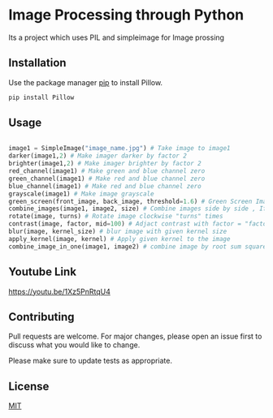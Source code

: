 # Image Processing through Python

Its a project which uses PIL and simpleimage for Image prossing

## Installation

Use the package manager [pip](https://pypi.org/project/Pillow/) to install Pillow.

```bash
pip install Pillow
```

## Usage

```python

image1 = SimpleImage("image_name.jpg") # Take image to image1
darker(image1,2) # Make imager darker by factor 2
brighter(image1,2) # Make imager brighter by factor 2
red_channel(image1) # Make green and blue channel zero
green_channel(image1) # Make red and blue channel zero
blue_channel(image1) # Make red and blue channel zero
grayscale(image1) # Make image grayscale
green_screen(front_image, back_image, threshold=1.6) # Green Screen Image with back image having green colour overwrittern
combine_images(image1, image2, size) # Combine images side by side , If size is even then w.r.t image1 other wise image2
rotate(image, turns) # Rotate image clockwise "turns" times
contrast(image, factor, mid=100) # Adjact contrast with factor = "factor" and mid = 100 by default can be changes 
blur(image, kernel_size) # blur image with given kernel size
apply_kernel(image, kernel) # Apply given kernel to the image
combine_image_in_one(image1, image2) # combine image by root sum square of pixel values

```

## Youtube Link

https://youtu.be/1Xz5PnRtqU4

## Contributing
Pull requests are welcome. For major changes, please open an issue first to discuss what you would like to change.

Please make sure to update tests as appropriate.

## License
[MIT](https://choosealicense.com/licenses/mit/)
